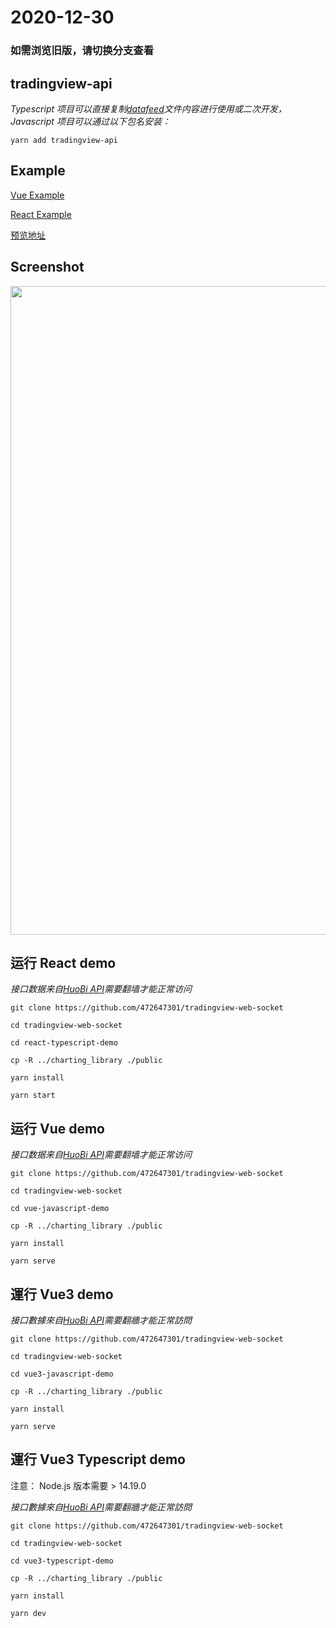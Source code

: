 # 2020-12-30

### 如需浏览旧版，请切换分支查看

## tradingview-api

_Typescript 项目可以直接复制[datafeed](https://github.com/472647301/tradingview-web-socket/tree/master/react-typescript-demo/src/datafeed)文件内容进行使用或二次开发，Javascript 项目可以通过以下包名安装：_

```shell
yarn add tradingview-api
```

## Example

[Vue Example](https://github.com/472647301/tradingview-web-socket/tree/master/vue-javascript-demo)

[React Example](https://github.com/472647301/tradingview-web-socket/tree/master/react-typescript-demo)

[预览地址](http://demo.zhuwenbo.top/tradingview/react/)

## Screenshot

<img src="https://github.com/472647301/tradingview-web-socket/blob/master/screenshot/screenshot.png?raw=true" width="1038">

## 运行 React demo

_接口数据来自[HuoBi API](https://huobiapi.github.io/docs/spot/v1/cn/)需要翻墙才能正常访问_

```shell
git clone https://github.com/472647301/tradingview-web-socket

cd tradingview-web-socket

cd react-typescript-demo

cp -R ../charting_library ./public

yarn install

yarn start
```

## 运行 Vue demo

_接口数据来自[HuoBi API](https://huobiapi.github.io/docs/spot/v1/cn/)需要翻墙才能正常访问_

```shell
git clone https://github.com/472647301/tradingview-web-socket

cd tradingview-web-socket

cd vue-javascript-demo

cp -R ../charting_library ./public

yarn install

yarn serve
```

## 運行 Vue3 demo

_接口數據來自[HuoBi API](https://huobiapi.github.io/docs/spot/v1/cn/)需要翻牆才能正常訪問_

```shell
git clone https://github.com/472647301/tradingview-web-socket

cd tradingview-web-socket

cd vue3-javascript-demo

cp -R ../charting_library ./public

yarn install

yarn serve
```

## 運行 Vue3 Typescript demo

注意： Node.js 版本需要 > 14.19.0

_接口數據來自[HuoBi API](https://huobiapi.github.io/docs/spot/v1/cn/)需要翻牆才能正常訪問_

```shell
git clone https://github.com/472647301/tradingview-web-socket

cd tradingview-web-socket

cd vue3-typescript-demo

cp -R ../charting_library ./public

yarn install

yarn dev
```
